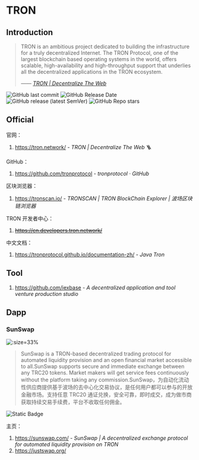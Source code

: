 # TRON

## Introduction

> TRON is an ambitious project dedicated to building the infrastructure for a truly decentralized Internet. The TRON Protocol, one of the largest blockchain based operating systems in the world, offers scalable, high-availability and high-throughput support that underlies all the decentralized applications in the TRON ecosystem.
>
> <cite>—— [TRON | Decentralize The Web](https://tron.network/)</cite>

![GitHub last commit](https://badgen.net/github/last-commit/tronprotocol/java-tron?icon=github&color=blue)
![GitHub Release Date](https://img.shields.io/github/release-date/tronprotocol/java-tron?logo=github)
![GitHub release (latest SemVer)](https://img.shields.io/github/v/release/tronprotocol/java-tron?logo=github)
![GitHub Repo stars](https://img.shields.io/github/stars/tronprotocol/java-tron?style=social)

## Official

官网：

1. https://tron.network/ - *TRON | Decentralize The Web* 🪜

GitHub：

1. https://github.com/tronprotocol - *tronprotocol · GitHub*

区块浏览器：

1. https://tronscan.io/ - *TRONSCAN | TRON BlockChain Explorer | 波场区块链浏览器*

TRON 开发者中心：

1. ~~https://cn.developers.tron.network/~~

中文文档：

1. https://tronprotocol.github.io/documentation-zh/ - *Java Tron*

## Tool

1. https://github.com/iexbase - *A decentralized application and tool venture production studio*

## Dapp

### SunSwap

![](https://sunswap.com/static/media/sunswap.36eba783.png ':size=33%')

> SunSwap is a TRON-based decentralized trading protocol for automated liquidity provision and an open financial market accessible to all.SunSwap supports secure and immediate exchange between any TRC20 tokens. Market makers will get service fees continuously without the platform taking any commission.SunSwap，为自动化流动性供应商提供基于波场的去中心化交易协议，是任何用户都可以参与的开放金融市场。支持任意 TRC20 通证兑换，安全可靠，即时成交，成为做市商获取持续交易手续费，平台不收取任何佣金。

![Static Badge](https://img.shields.io/badge/Tags-DeFi-8A2BE2)

主页：

1. https://sunswap.com/ - *SunSwap | A decentralized exchange protocol for automated liquidity provision on TRON*
2. https://justswap.org/
